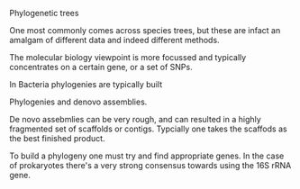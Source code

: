 

Phylogenetic trees

One most commonly comes across species trees, but these are infact an amalgam of different data and indeed different methods.

The molecular biology viewpoint is more focussed and typically concentrates on a certain gene, or a set of SNPs.

In Bacteria phylogenies are typically built 


Phylogenies and denovo assemblies.

De novo assebmlies can be very rough, and can resulted in a highly fragmented set of scaffolds or contigs. Typcially one takes the scaffods as 
the best finished product.

To build a phylogeny one must try and find appropriate genes. In the case of prokaryotes there's a very strong consensus towards using the 16S rRNA gene.


